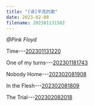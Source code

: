 ```yaml
---
title: "[译]平克的歌"
date: 2023-02-08
filename: 202301131502
---
```


*@Pink Floyd*

Time---[202301131220](/202301131220/)

One of my turns---[202301181743](/202301181743/)

Nobody Home---[202302081908](/202302081908/)

In the Flesh---[202302081809](/202302081809/)

The Trial---[202302082018](/202302082018)


